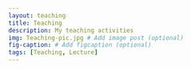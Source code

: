 ```yaml
---
layout: teaching
title: Teaching
description: My teaching activities
img: Teaching-pic.jpg # Add image post (optional)
fig-caption: # Add figcaption (optional)
tags: [Teaching, Lecture]
---
```

